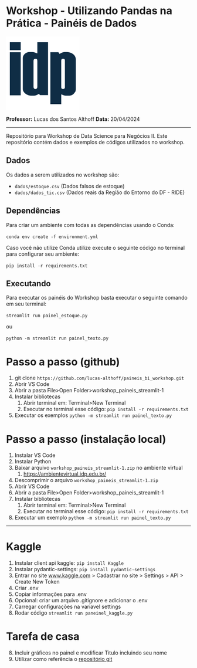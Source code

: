 # Workshop - Utilizando Pandas na Prática - Painéis de Dados

![logo](/static/idp_logo.png)

**Professor:** Lucas dos Santos Althoff
**Data:** 20/04/2024

---

Repositório para Workshop de Data Science para Negócios II. Este repositório contém dados e exemplos de códigos utilizados no workshop.


## Dados

Os dados a serem utilizados no workshop são: 

- `dados/estoque.csv` (Dados falsos de estoque)
- `dados/dados_tic.csv` (Dados reais da Região do Entorno do DF - RIDE)

## Dependências

Para criar um ambiente com todas as dependências usando o Conda:

`conda env create -f environment.yml`

Caso você não utilize Conda utilize execute o seguinte código no terminal para configurar seu ambiente: 

`pip install -r requirements.txt`

## Executando

Para executar os painéis do Workshop basta executar o seguinte comando em seu terminal:

`streamlit run painel_estoque.py`

ou

`python -m streamlit run painel_texto.py`

# Passo a passo (github)

1) git clone `https://github.com/lucas-althoff/paineis_bi_workshop.git`
2) Abrir VS Code
3) Abrir a pasta File>Open Folder>workshop_paineis_streamlit-1
4) Instalar bibliotecas
   1) Abrir terminal em: Terminal>New Terminal
   2) Executar no terminal esse código: `pip install -r requirements.txt`
5) Executar os exemplos 
   `python -m streamlit run painel_texto.py`

# Passo a passo (instalação local)

1) Instalar VS Code
2) Instalar Python
3) Baixar arquivo `workshop_paineis_streamlit-1.zip` no ambiente virtual 
   1) https://ambientevirtual.idp.edu.br/
4) Descomprimir o arquivo `workshop_paineis_streamlit-1.zip`
5) Abrir VS Code
6) Abrir a pasta File>Open Folder>workshop_paineis_streamlit-1
7) Instalar bibliotecas
   1) Abrir terminal em: Terminal>New Terminal
   2) Executar no terminal esse código: `pip install -r requirements.txt`
8) Executar um exemplo 
   `python -m streamlit run painel_texto.py`



---

# Kaggle

1) Instalar client api kaggle: `pip install Kaggle`
2) Instalar pydantic-settings: `pip install pydantic-settings`
3) Entrar no site www.kaggle.com > Cadastrar no site > Settings > API > Create New Token
4) Criar .env
5) Copiar informações para .env
6) Opcional: criar um arquivo .gitignore e adicionar o .env
6) Carregar configurações na variavel settings
7) Rodar código `streamlit run paneinel_kaggle.py`

# Tarefa de casa
8) Incluir gráficos no painel e modificar Titulo incluindo seu nome
9) Utilizar como referência o [repositório git](https://github.com/FedeCaprari/Ukraine-Missile-Interception-Dashboard/blob/main/Ukraine_graph_generator.py)